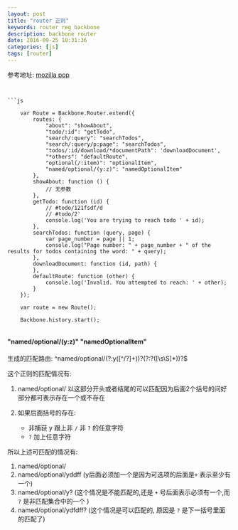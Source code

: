 ```yaml
---
layout: post
title: "router 正则"
keywords: router reg backbone
description: backbone router
date: 2016-09-25 10:31:36
categories: [js]
tags: [router]
---
```


参考地址: 
[mozilla pop](https://developer.mozilla.org/zh-CN/docs/Web/Events/popstate)


```


```js

    var Route = Backbone.Router.extend({
        routes: {
            "about": "showAbout",
            "todo/:id": "getTodo",
            "search/:query": "searchTodos",
            "search/:query/p:page": "searchTodos",
            "todos/:id/download/*documentPath": 'downloadDocument',
            "*others": "defaultRoute",
            "optional(/:item)": "optionalItem",
            "named/optional/(y:z)": "namedOptionalItem"
        },
        showAbout: function () {
            // 无参数
        },
        getTodo: function (id) {
            // #todo/121fsdf/d
            // #todo/2'
            console.log('You are trying to reach todo ' + id);
        },
        searchTodos: function (query, page) {
            var page_number = page || 1;
            console.log("Page number: " + page_number + " of the results for todos containing the word: " + query);
        },
        downloadDocument: function (id, path) {
        },
        defaultRoute: function (other) {
            console.log('Invalid. You attempted to reach: ' + other);
        }
    });

    var route = new Route();

    Backbone.history.start();


```

####   "named/optional/(y:z)"     "namedOptionalItem"

生成的匹配路由: 
^named\/optional\/(?:y([^\/?]+))?(?:\?([\s\S]*))?$

这个正则的匹配情况有:

1. named/optional/ 以这部分开头或者结尾的可以匹配因为后面2个括号的问好部分都可表示存在一个或不存在
2. 如果后面括号的存在:

    * 非捕获 y 跟上非 `/` 非 `?` 的任意字符
    * `?` 加上任意字符

所以上述可匹配的情况有: 

1. named/optional/
2. named/optional/yddff (y后面必须加一个是因为可选项的后面是`+` 表示至少有一个)
3. named/optional/y? (这个情况是不能匹配的,还是 `+` 号后面表示必须有一个,而 `?` 是非匹配集合中的一个 )
4. named/optional/ydfdff? (这个情况是可以匹配的, 原因是 `?` 是下一括号里面的匹配了)





 
 